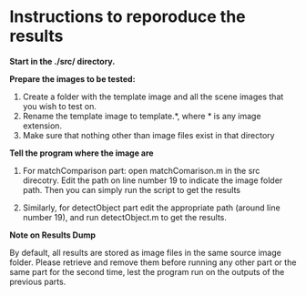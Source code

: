 # Instructions to reporoduce the results


**Start in the ./src/ directory.**


**Prepare the images to be tested:**

1. Create a folder with the template image and all the scene images that you wish to test on.
2. Rename the template image to template.*, where * is any image extension.
3. Make sure that nothing other than image files exist in that directory


**Tell the program where the image are**

1. For matchComparison part: open matchComarison.m in the src direcotry. Edit the path on line number 19 to indicate the image folder path. Then you can simply run the script to get the results

2. Similarly, for detectObject part edit the appropriate path (around line number 19), and run detectObject.m to get the results.



**Note on Results Dump**

By default, all results are stored as image files in the same source image folder. Please retrieve and remove them before running any other part or the same part for the second time, lest the program run on the outputs of the previous parts.